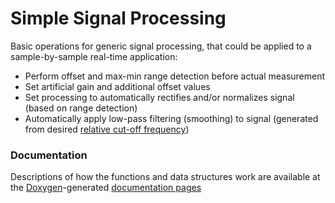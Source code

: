 # Simple Signal Processing

Basic operations for generic signal processing, that could be applied to a sample-by-sample real-time application:

- Perform offset and max-min range detection before actual measurement
- Set artificial gain and additional offset values
- Set processing to automatically rectifies and/or normalizes signal (based on range detection)
- Automatically apply low-pass filtering (smoothing) to signal (generated from desired [relative cut-off frequency](https://en.wikipedia.org/wiki/Digital_filter))

### Documentation

Descriptions of how the functions and data structures work are available at the [Doxygen](http://www.stack.nl/~dimitri/doxygen/index.html)-generated [documentation pages](https://labdin.github.io/Simple-Signal-Processing/signal__processing_8h.html)
